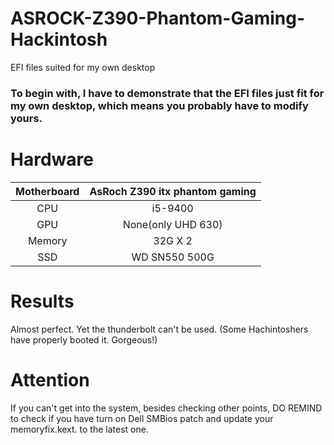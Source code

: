 # ASROCK-Z390-Phantom-Gaming-Hackintosh
EFI files suited for my own desktop

### To begin with, I have to demonstrate that the EFI files just fit for my own desktop, which means you probably have to modify yours.

# Hardware

|Motherboard|AsRoch Z390 itx phantom gaming|
|:---------:|:------------:|
|CPU|i5-9400|
|GPU|None(only UHD 630)|
|Memory|32G X 2|
|SSD|WD SN550 500G|



# Results
Almost perfect. Yet the thunderbolt can't be used. (Some Hachintoshers have properly booted it. Gorgeous!)

# Attention
If you can't get into the system, besides checking other points,  DO REMIND to check if you have turn on Dell SMBios patch and update your memoryfix.kext. to the latest one.

